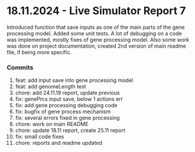 <h1>18.11.2024 - Live Simulator Report 7</h1>

<p>
    Introduced function that save inputs as one of the main parts of the gene processing model. Added some unit tests. A lot of debugging on a code was implemented, mostly fixes of gene processing model. Also some work was done on project documentation, created 2nd version of main readme file, if being more specific.
</p>

<h3>Commits</h3>
<ol>
    <li>feat: add input save into gene processing model</li>
    <li>feat: add genomeLength test</li>
    <li>chore: add 24.11.19 report, update previous</li>
    <li>fix: genePrcs input save, below 1 actions err</li>
    <li>fix: add gene processing debugging code</li>
    <li>fix: bugfix of gene process mechanism</li>
    <li>fix: several errors fixed in gene processing</li>
    <li>chore: work on main README</li>
    <li>chore: update 18.11 report, create 25.11 report</li>
    <li>fix: small code fixes</li>
    <li>chore: reports and readme updated</li>
</ol>